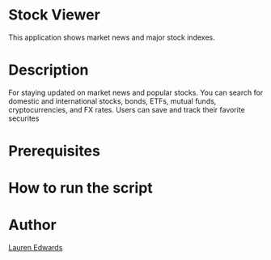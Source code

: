 # Stock Viewer

This application shows market news and major stock indexes.

# Description

For staying updated on market news and popular stocks. You can search for domestic and international stocks, bonds, ETFs, mutual funds, cryptocurrencies, and FX rates. Users can save and track their favorite securites

# Prerequisites


# How to run the script

# Author

[Lauren Edwards](https://github.com/Laurens-GitHub)
